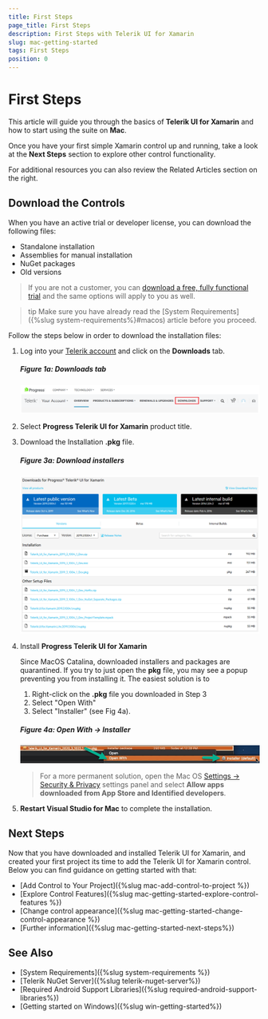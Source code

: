 ```yaml
---
title: First Steps
page_title: First Steps
description: First Steps with Telerik UI for Xamarin
slug: mac-getting-started
tags: First Steps
position: 0
---
```


# First Steps

This article will guide you through the basics of __Telerik UI for Xamarin__ and how to start using the suite on __Mac__.

Once you have your first simple Xamarin control up and running, take a look at the __Next Steps__ section to explore other control functionality.

For additional resources you can also review the Related Articles section on the right.

## Download the Controls

When you have an active trial or developer license, you can download the following files:

* Standalone installation
* Assemblies for manual installation
* NuGet packages
* Old versions

>If you are not a customer, you can [download a free, fully functional trial](https://www.telerik.com/download-trial-file/v2-b/ui-for-xamarin?file=pkg) and the same options will apply to you as well.

>tip Make sure you have already read the [System Requirements]({%slug system-requirements%}#macos) article before you proceed.

Follow the steps below in order to download the installation files:

1. Log into your [Telerik account](https://www.telerik.com/account/) and click on the __Downloads__ tab.

	##### __Figure 1a: Downloads tab__
	![](images/download_product_files_1.png)

2. Select __Progress Telerik UI for Xamarin__ product title.

3. Download the Installation __.pkg__ file.

	##### __Figure 3a: Download installers__
	![](images/download_product_files_2.png)
	
4. Install __Progress Telerik UI for Xamarin__ 
	
	Since MacOS Catalina, downloaded installers and packages are quarantined. If you try to just open the **pkg** file, you may see a popup preventing you from installing it. The easiest solution is to
	1. Right-click on the **.pkg** file you downloaded in Step 3
	2. Select "Open With"
	3. Select "Installer" (see Fig 4a). 

	##### __Figure 4a: Open With -> Installer__
	![OpenWithInstaller](images/macos-open-with-installer.png)

	> For a more permanent solution, open the Mac OS [Settings -> Security & Privacy](https://support.apple.com/library/content/dam/edam/applecare/images/en_US/macos/Mojave/macos-mojave-system-preferences-security-general-require-disable-dark.jpg) settings panel and select **Allow apps downloaded from App Store and Identified developers**. 

5. **Restart Visual Studio for Mac** to complete the installation.

## Next Steps

Now that you have downloaded and installed Telerik UI for Xamarin, and created your first project its time to add the Telerik UI for Xamarin control. Below you can find guidance on getting started with that:

- [Add Control to Your Project]({%slug mac-add-control-to-project %})
- [Explore Control Features]({%slug mac-getting-started-explore-control-features %})
- [Change control appearance]({%slug mac-getting-started-change-control-appearance %})
- [Further information]({%slug mac-getting-started-next-steps%})

## See Also

- [System Requirements]({%slug system-requirements %})
- [Telerik NuGet Server]({%slug telerik-nuget-server%})
- [Required Android Support Libraries]({%slug required-android-support-libraries%})
- [Getting started on Windows]({%slug win-getting-started%})
